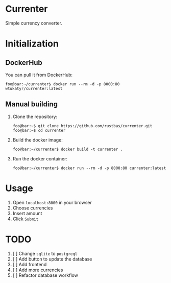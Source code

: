 # Currenter

Simple currency converter.

# Initialization

## DockerHub

You can pull it from DockerHub:
```console
foo@bar:~/currenter$ docker run --rm -d -p 8000:80 wtukatyr/currenter:latest
```

## Manual building

1. Clone the repository:
    ```console
    foo@bar:~$ git clone https://github.com/rustbas/currenter.git
    foo@bar:~$ cd currenter
    ```
2. Build the docker image:
    ```console
    foo@bar:~/currenter$ docker build -t currenter .
    ```
3. Run the docker container:
    ```console
    foo@bar:~/currenter$ docker run --rm -d -p 8000:80 currenter:latest
    ```

# Usage

1. Open `localhost:8000` in your browser
2. Choose currencies
3. Insert amount 
4. Click `Submit`

# TODO

1. [ ] Change `sqlite` to `postgreql`
2. [ ] Add button to update the database
3. [ ] Add frontend
4. [ ] Add more currencies
5. [ ] Refactor database workflow
